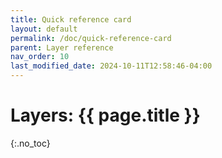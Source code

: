 ```yaml
---
title: Quick reference card
layout: default
permalink: /doc/quick-reference-card
parent: Layer reference
nav_order: 10
last_modified_date: 2024-10-11T12:58:46-04:00
---
```


# Layers: {{ page.title }}
{:.no_toc}

<!-- Tabular layer reference built from _layers -->
